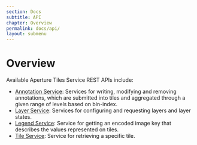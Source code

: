 ```yaml
---
section: Docs
subtitle: API
chapter: Overview
permalink: docs/api/
layout: submenu
---
```


# Overview #

Available Aperture Tiles Service REST APIs include:

- [Annotation Service](annotation/): Services for writing, modifying and removing annotations, which are submitted into tiles and aggregated through a given range of levels based on bin-index.
- [Layer Service](layer/): Services for configuring and requesting layers and layer states.
- [Legend Service](legend/): Service for getting an encoded image key that describes the values represented on tiles.
- [Tile Service](tile/): Service for retrieving a specific tile.